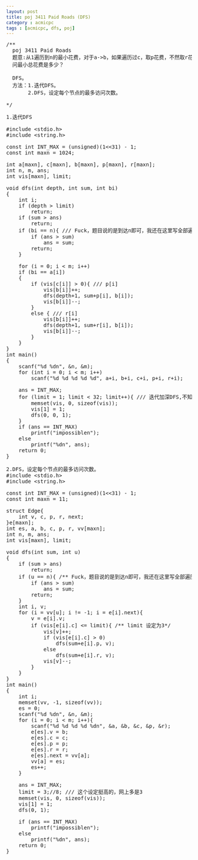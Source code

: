 ```yaml
---
layout: post
title: poj 3411 Paid Roads (DFS)
category : acmicpc
tags : [acmicpc, dfs, poj]
---
```


<pre>/**
  poj 3411 Paid Roads
  题意:从1遍历到n的最小花费，对于a-&gt;b，如果遍历过c，取p花费，不然取r花费。
  问最小总花费是多少？

  DFS。
  方法：1.迭代DFS。
       2.DFS，设定每个节点的最多访问次数。

*/</pre>
<!--more-->
<pre>
1.迭代DFS

#include &lt;stdio.h&gt;
#include &lt;string.h&gt;

const int INT_MAX = (unsigned)(1&lt;&lt;31) - 1;
const int maxn = 1024;

int a[maxn], c[maxn], b[maxn], p[maxn], r[maxn];
int n, m, ans;
int vis[maxn], limit;

void dfs(int depth, int sum, int bi)
{
    int i;
    if (depth &gt; limit)
        return;
    if (sum &gt; ans)
        return;
    if (bi == n){ /// Fuck，题目说的是到达n即可，我还在这里写全部遍历，英语啊
        if (ans &gt; sum)
            ans = sum;
        return;
    }

    for (i = 0; i &lt; m; i++)
    if (bi == a[i])
    {
        if (vis[c[i]] &gt; 0){ /// p[i]
            vis[b[i]]++;
            dfs(depth+1, sum+p[i], b[i]);
            vis[b[i]]--;
        }
        else { /// r[i]
            vis[b[i]]++;
            dfs(depth+1, sum+r[i], b[i]);
            vis[b[i]]--;
        }
    }
}
int main()
{
    scanf("%d %dn", &amp;n, &amp;m);
    for (int i = 0; i &lt; m; i++)
        scanf("%d %d %d %d %d", a+i, b+i, c+i, p+i, r+i);

    ans = INT_MAX;
    for (limit = 1; limit &lt; 32; limit++){ /// 迭代加深DFS,不知道解深度是多少，填深一些吧
        memset(vis, 0, sizeof(vis));
        vis[1] = 1;
        dfs(0, 0, 1);
    }
    if (ans == INT_MAX)
        printf("impossiblen");
    else
        printf("%dn", ans);
    return 0;
}

2.DFS，设定每个节点的最多访问次数。
#include &lt;stdio.h&gt;
#include &lt;string.h&gt;

const int INT_MAX = (unsigned)(1&lt;&lt;31) - 1;
const int maxn = 11;

struct Edge{
    int v, c, p, r, next;
}e[maxn];
int es, a, b, c, p, r, vv[maxn];
int n, m, ans;
int vis[maxn], limit;

void dfs(int sum, int u)
{
    if (sum &gt; ans)
        return;
    if (u == n){ /** Fuck，题目说的是到达n即可，我还在这里写全部遍历，英语啊*/
        if (ans &gt; sum)
            ans = sum;
        return;
    }
    int i, v;
    for (i = vv[u]; i != -1; i = e[i].next){
        v = e[i].v;
        if (vis[e[i].c] &lt;= limit){ /** limit 设定为3*/
            vis[v]++;
            if (vis[e[i].c] &gt; 0)
                dfs(sum+e[i].p, v);
            else
                dfs(sum+e[i].r, v);
            vis[v]--;
        }
    }
}
int main()
{
    int i;
    memset(vv, -1, sizeof(vv));
    es = 0;
    scanf("%d %dn", &amp;n, &amp;m);
    for (i = 0; i &lt; m; i++){
        scanf("%d %d %d %d %dn", &amp;a, &amp;b, &amp;c, &amp;p, &amp;r);
        e[es].v = b;
        e[es].c = c;
        e[es].p = p;
        e[es].r = r;
        e[es].next = vv[a];
        vv[a] = es;
        es++;
    }

    ans = INT_MAX;
    limit = 3;//8; /// 这个设定挺高的，网上多是3
    memset(vis, 0, sizeof(vis));
    vis[1] = 1;
    dfs(0, 1);

    if (ans == INT_MAX)
        printf("impossiblen");
    else
        printf("%dn", ans);
    return 0;
}</pre>
